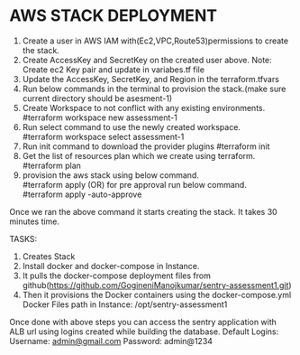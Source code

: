 # AWS STACK DEPLOYMENT
1. Create a user in AWS IAM with(Ec2,VPC,Route53)permissions to create the stack. 
2. Create AccessKey and SecretKey on the created user above. 
    Note: Create ec2 Key pair and update in variabes.tf file
3. Update the AccessKey, SecretKey, and Region in the terraform.tfvars 
4. Run below commands in the terminal to provision the stack.(make sure current directory should be asesment-1)
5. Create Workspace to not conflict with any existing environments.                                                           
    #terraform workspace new assessment-1
6. Run select command to use the newly created workspace.                                                                         
    #terraform workspace select assessment-1
7. Run init command to download the provider plugins
    #terraform init
8. Get the list of resources plan which we create using terraform.                                                             
    #terraform plan
9.  provision the aws stack using below command.                                                                               
    #terraform apply 
    (OR) for pre approval run below command.                                       
    #terraform apply -auto-approve     

Once we ran the above command it starts creating the stack. It takes 30 minutes time. 

TASKS:
1. Creates Stack
2. Install docker and docker-compose in Instance.
3. It pulls the docker-compose deployment files from github(https://github.com/GogineniManojkumar/sentry-assessment1.git)
4. Then it provisions the Docker containers using the docker-compose.yml
Docker Files path in Instance: /opt/sentry-assessment1

  Once done with above steps you can access the sentry application with ALB url using logins created while building the database. 
  Default Logins:
  Username: admin@gmail.com
  Password: admin@1234
  
